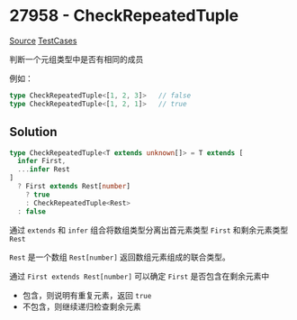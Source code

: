 # 27958 - CheckRepeatedTuple

[Source](https://github.com/lybenson/ts-checker/blob/master/src/27958-medium-checkrepeatedtuple/template.ts) [TestCases](https://github.com/lybenson/ts-checker/blob/master/src/27958-medium-checkrepeatedtuple/test-cases.ts)

判断一个元组类型中是否有相同的成员

例如：

```ts
type CheckRepeatedTuple<[1, 2, 3]>   // false
type CheckRepeatedTuple<[1, 2, 1]>   // true
```

## Solution

```ts
type CheckRepeatedTuple<T extends unknown[]> = T extends [
  infer First,
  ...infer Rest
]
  ? First extends Rest[number]
    ? true
    : CheckRepeatedTuple<Rest>
  : false
```

通过 `extends` 和 `infer` 组合将数组类型分离出首元素类型 `First` 和剩余元素类型 `Rest`

`Rest` 是一个数组 `Rest[number]` 返回数组元素组成的联合类型。

通过 `First extends Rest[number]` 可以确定 `First` 是否包含在剩余元素中

- 包含，则说明有重复元素，返回 `true`
- 不包含，则继续递归检查剩余元素
